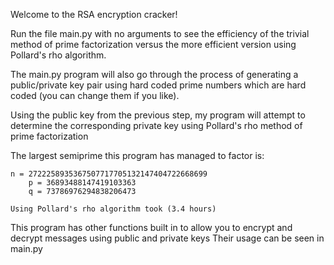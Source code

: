 Welcome to the RSA encryption cracker!

Run the file main.py with no arguments to see the efficiency of the trivial method of prime factorization versus 
the more efficient version using Pollard's rho algorithm. 

The main.py program will also go through the process of generating a public/private key 
pair using hard coded prime numbers which are hard coded (you can change them if you like).

Using the public key from the previous step, my program will attempt to determine the corresponding private key 
using Pollard's rho method of prime factorization

The largest semiprime this program has managed to factor is: 
   
    n = 2722258935367507717705132147404722668699
        p = 36893488147419103363 
        q = 73786976294838206473
    
    Using Pollard's rho algorithm took (3.4 hours)
 

This program has other functions built in to allow you to encrypt and decrypt messages using public and private keys
Their usage can be seen in main.py 
